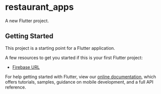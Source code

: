 # restaurant_apps

A new Flutter project.

## Getting Started

This project is a starting point for a Flutter application.

A few resources to get you started if this is your first Flutter project:

- [Firebase URL](https://revaldo-356ae-default-rtdb.asia-southeast1.firebasedatabase.app/.json)

For help getting started with Flutter, view our
[online documentation](https://flutter.dev/docs), which offers tutorials,
samples, guidance on mobile development, and a full API reference.
